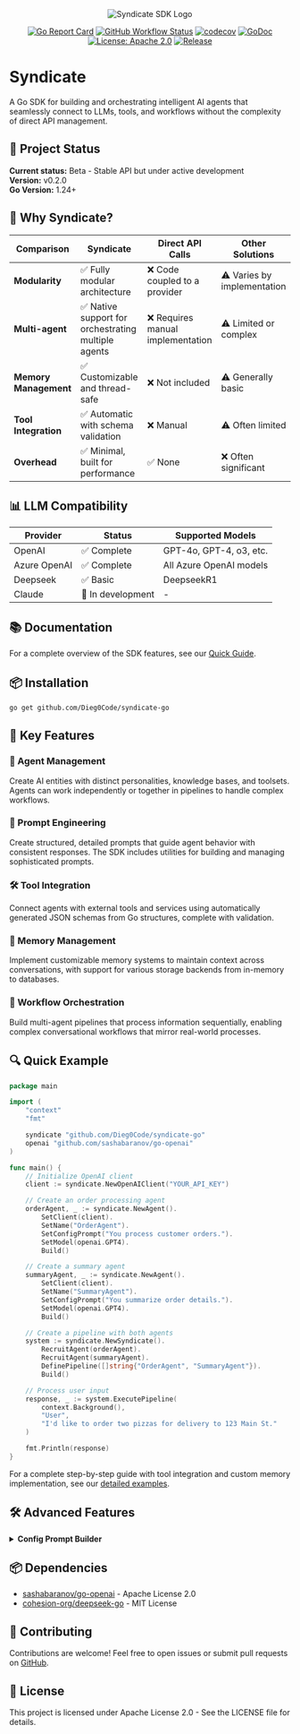<div align="center">
  <img src="https://i.imgur.com/e608zH3.png" alt="Syndicate SDK Logo"/>
  
[![Go Report Card](https://goreportcard.com/badge/github.com/Dieg0Code/syndicate-go)](https://goreportcard.com/report/github.com/Dieg0Code/syndicate-go)
[![GitHub Workflow Status](https://img.shields.io/github/actions/workflow/status/Dieg0Code/syndicate-go/ci.yml?branch=main)](https://github.com/Dieg0Code/syndicate-go/actions)
[![codecov](https://codecov.io/github/Dieg0Code/syndicate-go/graph/badge.svg?token=FXYY1S9EP4)](https://codecov.io/github/Dieg0Code/syndicate-go)
[![GoDoc](https://godoc.org/github.com/Dieg0Code/syndicate-go?status.svg)](https://pkg.go.dev/github.com/Dieg0Code/syndicate-go)
[![License: Apache 2.0](https://img.shields.io/badge/License-Apache%202.0-blue.svg)](https://opensource.org/licenses/Apache-2.0)
[![Release](https://img.shields.io/github/v/release/Dieg0Code/syndicate-go)](https://github.com/Dieg0Code/syndicate-go/releases)
</div>

# Syndicate

A Go SDK for building and orchestrating intelligent AI agents that seamlessly connect to LLMs, tools, and workflows without the complexity of direct API management.

## 🚀 Project Status

**Current status:** Beta - Stable API but under active development  
**Version:** v0.2.0  
**Go Version:** 1.24+

## 🤔 Why Syndicate?

| Comparison            | Syndicate                                           | Direct API Calls                  | Other Solutions             |
| --------------------- | --------------------------------------------------- | --------------------------------- | --------------------------- |
| **Modularity**        | ✅ Fully modular architecture                       | ❌ Code coupled to a provider     | ⚠️ Varies by implementation |
| **Multi-agent**       | ✅ Native support for orchestrating multiple agents | ❌ Requires manual implementation | ⚠️ Limited or complex       |
| **Memory Management** | ✅ Customizable and thread-safe                     | ❌ Not included                   | ⚠️ Generally basic          |
| **Tool Integration**  | ✅ Automatic with schema validation                 | ❌ Manual                         | ⚠️ Often limited            |
| **Overhead**          | ✅ Minimal, built for performance                   | ✅ None                           | ❌ Often significant        |

## 📊 LLM Compatibility

| Provider     | Status            | Supported Models        |
| ------------ | ----------------- | ----------------------- |
| OpenAI       | ✅ Complete       | GPT-4o, GPT-4, o3, etc. |
| Azure OpenAI | ✅ Complete       | All Azure OpenAI models |
| Deepseek     | ✅ Basic          | DeepseekR1              |
| Claude       | 🔄 In development | -                       |

## 📚 Documentation

For a complete overview of the SDK features, see our [Quick Guide](https://github.com/Dieg0Code/syndicate-go/tree/main/examples/QuickGuide).

## 📦 Installation

```bash
go get github.com/Dieg0Code/syndicate-go
```

## 🔑 Key Features

### 🤖 Agent Management

Create AI entities with distinct personalities, knowledge bases, and toolsets. Agents can work independently or together in pipelines to handle complex workflows.

### 🧠 Prompt Engineering

Create structured, detailed prompts that guide agent behavior with consistent responses. The SDK includes utilities for building and managing sophisticated prompts.

### 🛠️ Tool Integration

Connect agents with external tools and services using automatically generated JSON schemas from Go structures, complete with validation.

### 💾 Memory Management

Implement customizable memory systems to maintain context across conversations, with support for various storage backends from in-memory to databases.

### 🔄 Workflow Orchestration

Build multi-agent pipelines that process information sequentially, enabling complex conversational workflows that mirror real-world processes.

## 🔍 Quick Example

```go
package main

import (
    "context"
    "fmt"

    syndicate "github.com/Dieg0Code/syndicate-go"
    openai "github.com/sashabaranov/go-openai"
)

func main() {
    // Initialize OpenAI client
    client := syndicate.NewOpenAIClient("YOUR_API_KEY")

    // Create an order processing agent
    orderAgent, _ := syndicate.NewAgent().
        SetClient(client).
        SetName("OrderAgent").
        SetConfigPrompt("You process customer orders.").
        SetModel(openai.GPT4).
        Build()

    // Create a summary agent
    summaryAgent, _ := syndicate.NewAgent().
        SetClient(client).
        SetName("SummaryAgent").
        SetConfigPrompt("You summarize order details.").
        SetModel(openai.GPT4).
        Build()

    // Create a pipeline with both agents
    system := syndicate.NewSyndicate().
        RecruitAgent(orderAgent).
        RecruitAgent(summaryAgent).
        DefinePipeline([]string{"OrderAgent", "SummaryAgent"}).
        Build()

    // Process user input
    response, _ := system.ExecutePipeline(
        context.Background(),
        "User",
        "I'd like to order two pizzas for delivery to 123 Main St."
    )

    fmt.Println(response)
}
```

For a complete step-by-step guide with tool integration and custom memory implementation, see our [detailed examples](https://github.com/Dieg0Code/syndicate-go/tree/main/examples).

## 🛠️ Advanced Features

<details>
  <summary><b>Config Prompt Builder</b></summary>

The Config Prompt Builder helps create structured agent configuration prompts using a fluent API:

```go
configPrompt := syndicate.NewPromptBuilder().
  CreateSection("Introduction").
  AddText("Introduction", "You are a customer service agent.").
  CreateSection("Capabilities").
  AddListItem("Capabilities", "Answer product questions.").
  AddListItem("Capabilities", "Handle order inquiries.").
  Build()
```

</details>

## 📦 Dependencies

- [sashabaranov/go-openai](https://github.com/sashabaranov/go-openai) - Apache License 2.0
- [cohesion-org/deepseek-go](https://github.com/cohesion-org/deepseek-go) - MIT License

## 🤝 Contributing

Contributions are welcome! Feel free to open issues or submit pull requests on [GitHub](https://github.com/Dieg0Code/syndicate-go).

## 📜 License

This project is licensed under Apache License 2.0 - See the LICENSE file for details.
